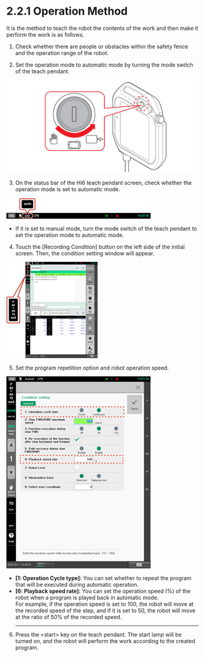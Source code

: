 # 2.2.1 Operation Method

It is the method to teach the robot the contents of the work and then make it perform the work is as follows.

1.	Check whether there are people or obstacles within the safety fence and the operation range of the robot.

2.	Set the operation mode to automatic mode by turning the mode switch of the teach pendant.



![](../../_assets/mode-sw-auto.png)

3.	On the status bar of the Hi6 teach pendant screen, check whether the operation mode is set to automatic mode.



![](../../_assets/image_301.png)

* If it is set to manual mode, turn the mode switch of the teach pendant to set the operation mode to automatic mode.

4.	Touch the \[Recording Condition\] button on the left side of the initial screen. Then, the condition setting window will appear.

![](../../_assets/image_332.png)



5.	Set the program repetition option and robot operation speed.

![](../../_assets/image_305.png)

* **\[1: Operation Cycle type\]:** You can set whether to repeat the program that will be executed during automatic operation.
* **\[6: Playback speed rate\]:** You can set the operation speed \(%\) of the robot when a program is played back in automatic mode.  
  For example, if the operation speed is set to 100, the robot will move at the recorded speed of the step, and if it is set to 50, the robot will move at the ratio of 50% of the recorded speed.
  ****



6.	Press the &lt;start&gt; key on the teach pendant. The start lamp will be turned on, and the robot will perform the work according to the created program.



